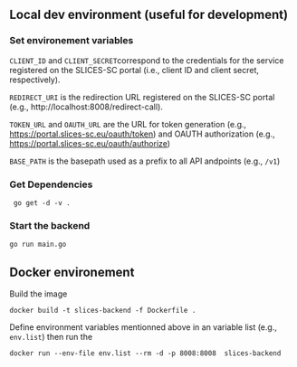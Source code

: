 ## Local dev environment (useful for development)

### Set environement variables
`CLIENT_ID` and `CLIENT_SECRET`correspond to the credentials for the service
registered on the SLICES-SC portal (i.e., client ID and client secret,
respectively).

`REDIRECT_URI` is the redirection URL registered on the SLICES-SC portal (e.g.,
http://localhost:8008/redirect-call).

`TOKEN_URL` and `OAUTH_URL` are the URL for token generation (e.g.,
https://portal.slices-sc.eu/oauth/token) and OAUTH authorization (e.g.,
https://portal.slices-sc.eu/oauth/authorize)

`BASE_PATH` is the basepath used as a prefix to all API andpoints (e.g., `/v1`)

### Get Dependencies
```
 go get -d -v .
```

### Start the backend
```
go run main.go 
```

## Docker environement

Build the image

 ```
 docker build -t slices-backend -f Dockerfile .
 ```

 Define environment variables mentionned above in an variable list (e.g.,
 `env.list`) then run the 

 ```
 docker run --env-file env.list --rm -d -p 8008:8008  slices-backend
 ```

